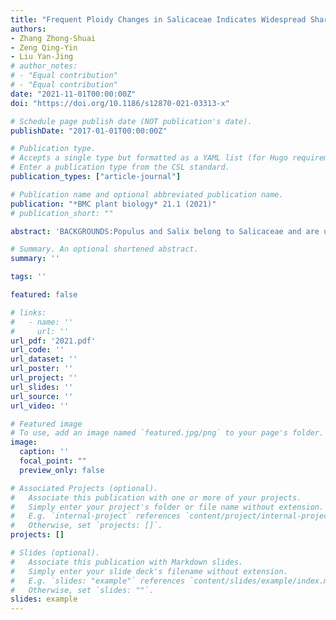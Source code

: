 ```yaml
---
title: "Frequent Ploidy Changes in Salicaceae Indicates Widespread Sharing of the Salicoid Whole Genome Duplication by the Relatives of Populus L. and Salix L."
authors:
- Zhang Zhong-Shuai
- Zeng Qing-Yin
- Liu Yan-Jing
# author_notes:
# - "Equal contribution"
# - "Equal contribution"
date: "2021-11-01T00:00:00Z"
doi: "https://doi.org/10.1186/s12870-021-03313-x" 

# Schedule page publish date (NOT publication's date).
publishDate: "2017-01-01T00:00:00Z"

# Publication type.
# Accepts a single type but formatted as a YAML list (for Hugo requirements).
# Enter a publication type from the CSL standard.
publication_types: ["article-journal"]

# Publication name and optional abbreviated publication name.
publication: "*BMC plant biology* 21.1 (2021)"
# publication_short: ""

abstract: 'BACKGROUNDS:Populus and Salix belong to Salicaceae and are used as models to investigate woody plant physiology. The variation of karyotype and nuclear DNA content can partly reflect the evolutionary history of the whole genome, and can provide critical information for understanding, predicting, and potentially ameliorating the woody plant traits. Therefore, it is essential to study the chromosome number (CN) and genome size in detail to provide information for revealing the evolutionary process of Salicaceae.RESULTS:In this study, we report the somatic CNs of seventeen species from eight genera in Salicaceae. Of these, CNs for twelve species and for five genera are reported for the first time. Among the three subfamilies of Salicaceae, the available data indicate CN in Samydoideae is n = 21, 22, 42. The only two genera, Dianyuea and Scyphostegia, in Scyphostegioideae respectively have n = 9 and 18. In Salicoideae, Populus, Salix and five genera closely related to them (Bennettiodendron, Idesia, Carrierea, Poliothyrsis, Itoa) are based on relatively high CNs from n = 19, 20, 21, 22 to n = 95 in Salix. However, the other genera of Salicoideae are mainly based on relatively low CNs of n = 9, 10, 11. The genome sizes of 35 taxa belonging to 14 genera of Salicaceae were estimated. Of these, the genome sizes of 12 genera and all taxa except Populus euphratica are first reported. Except for Dianyuea, Idesia and Bennettiodendron, all examined species have relatively small genome sizes of less than 1 pg, although polyploidization exists.CONCLUSIONS:The variation of CN and genome size across Salicaceae indicates frequent ploidy changes and a widespread sharing of the salicoid whole genome duplication (WGD) by the relatives of Populus and Salix. The shrinkage of genome size after WGD indicates massive loss of genomic components. The phylogenetic asymmetry in clade of Populus, Salix, and their close relatives suggests that there is a lag-time for the subsequent radiations after the salicoid WGD event. Our results provide useful data for studying the evolutionary events of Salicaceae.'

# Summary. An optional shortened abstract.
summary: ''

tags: ''

featured: false

# links:
#   - name: ''
#     url: ''
url_pdf: '2021.pdf'
url_code: ''
url_dataset: ''
url_poster: ''
url_project: ''
url_slides: ''
url_source: ''
url_video: ''

# Featured image
# To use, add an image named `featured.jpg/png` to your page's folder. 
image:
  caption: ''
  focal_point: ""
  preview_only: false

# Associated Projects (optional).
#   Associate this publication with one or more of your projects.
#   Simply enter your project's folder or file name without extension.
#   E.g. `internal-project` references `content/project/internal-project/index.md`.
#   Otherwise, set `projects: []`.
projects: []

# Slides (optional).
#   Associate this publication with Markdown slides.
#   Simply enter your slide deck's filename without extension.
#   E.g. `slides: "example"` references `content/slides/example/index.md`.
#   Otherwise, set `slides: ""`.
slides: example
---
```



